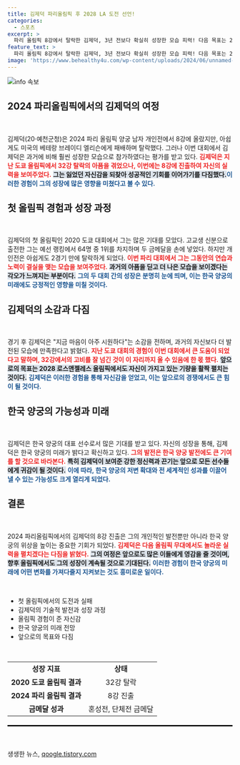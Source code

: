 ```yaml
---
title: 김제덕 파리올림픽 후 2028 LA 도전 선언!
categories:
  - 스포츠
excerpt: >
  파리 올림픽 8강에서 탈락한 김제덕, 3년 전보다 확실히 성장한 모습 피력! 다음 목표는 2028 LA 올림픽!
feature_text: >
  파리 올림픽 8강에서 탈락한 김제덕, 3년 전보다 확실히 성장한 모습 피력! 다음 목표는 2028 LA 올림픽!
image: 'https://www.behealthy4u.com/wp-content/uploads/2024/06/unnamed-file.png'
---
```


<p><img src="https://www.behealthy4u.com/wp-content/uploads/2024/06/unnamed-file.png" alt="info 속보" /></p>

<h2 data-ke-size="size26">2024 파리올림픽에서의 김제덕의 여정</h2>

<p data-ke-size="size16">&nbsp;</p>

<p>김제덕(20·예천군청)은 2024 파리 올림픽 양궁 남자 개인전에서 8강에 올랐지만, 아쉽게도 미국의 베테랑 브레이디 엘리슨에게 패배하며 탈락했다. 그러나 이번 대회에서 김제덕은 과거에 비해 훨씬 성장한 모습으로 참가하였다는 평가를 받고 있다. <b><span style="color: #ee2323;">김제덕은 지난 도쿄 올림픽에서 32강 탈락의 아픔을 겪었으나, 이번에는 8강에 진출하여 자신의 실력을 보여주었다.</span></b> <b><span style="background-color: #21538527;">그는 잃었던 자신감을 되찾아 성공적인 기회를 이어가기를 다짐했다.</span></b><b><span style="color: #1a5490;">이러한 경험이 그의 성장에 많은 영향을 미쳤다고 볼 수 있다.</span></b></p>

<h2 data-ke-size="size26">첫 올림픽 경험과 성장 과정</h2>

<p data-ke-size="size16">&nbsp;</p>

<p>김제덕의 첫 올림픽인 2020 도쿄 대회에서 그는 많은 기대를 모았다. 고교생 신분으로 출전한 그는 예선 랭킹에서 64명 중 1위를 차지하며 두 금메달을 손에 넣었다. 하지만 개인전은 아쉽게도 2경기 만에 탈락하게 되었다. <b><span style="color: #ee2323;">이번 파리 대회에서 그는 그동안의 연습과 노력이 결실을 맺는 모습을 보여주었다.</span></b> <b><span style="background-color: #21538527;">과거의 아픔을 딛고 더 나은 모습을 보이겠다는 각오가 느껴지는 부분이다.</span></b> <b><span style="color: #1a5490;">그의 두 대회 간의 성장은 분명히 눈에 띄며, 이는 한국 양궁의 미래에도 긍정적인 영향을 미칠 것이다.</span></b></p>

<h2 data-ke-size="size26">김제덕의 소감과 다짐</h2>

<p data-ke-size="size16">&nbsp;</p>

<p>경기 후 김제덕은 "지금 마음이 아주 시원하다"는 소감을 전하며, 과거의 자신보다 더 발전된 모습에 만족한다고 밝혔다. <b><span style="color: #ee2323;">지난 도쿄 대회의 경험이 이번 대회에서 큰 도움이 되었다고 말하며, 32강에서의 고비를 잘 넘긴 것이 이 자리까지 올 수 있음에 한 몫 했다.</span></b> <b><span style="background-color: #21538527;">앞으로의 목표는 2028 로스앤젤레스 올림픽에서도 자신이 가지고 있는 기량을 활짝 펼치는 것이다.</span></b> <b><span style="color: #1a5490;">김제덕은 이러한 경험을 통해 자신감을 얻었고, 이는 앞으로의 경쟁에서도 큰 힘이 될 것이다.</span></b></p>

<h2 data-ke-size="size26">한국 양궁의 가능성과 미래</h2>

<p data-ke-size="size16">&nbsp;</p>

<p>김제덕은 한국 양궁의 대표 선수로서 많은 기대를 받고 있다. 자신의 성장을 통해, 김제덕은 한국 양궁의 미래가 밝다고 확신하고 있다. <b><span style="color: #ee2323;">그의 발전은 한국 양궁 발전에도 큰 기여를 할 것으로 바라본다.</span></b> <b><span style="background-color: #21538527;">특히 김제덕이 보여준 강한 정신력과 끈기는 앞으로 모든 선수들에게 귀감이 될 것이다.</span></b> <b><span style="color: #1a5490;">이에 따라, 한국 양궁의 저변 확대와 전 세계적인 성과를 이끌어 낼 수 있는 가능성도 크게 열리게 되었다.</span></b></p>

<h2 data-ke-size="size26">결론</h2>

<p data-ke-size="size16">&nbsp;</p>

<p>2024 파리올림픽에서의 김제덕의 8강 진출은 그의 개인적인 발전뿐만 아니라 한국 양궁의 위상을 높이는 중요한 기회가 되었다. <b><span style="color: #ee2323;">김제덕은 다음 올림픽 무대에서도 놀라운 실력을 펼치겠다는 다짐을 밝혔다.</span></b> <b><span style="background-color: #21538527;">그의 여정은 앞으로도 많은 이들에게 영감을 줄 것이며, 향후 올림픽에서도 그의 성장이 계속될 것으로 기대된다.</span></b> <b><span style="color: #1a5490;">이러한 경험이 한국 양궁의 미래에 어떤 변화를 가져다줄지 지켜보는 것도 흥미로운 일이다.</span></b></p>

<p data-ke-size="size16">&nbsp;</p>

<ul>
    <li>첫 올림픽에서의 도전과 실패</li>
    <li>김제덕의 기술적 발전과 성장 과정</li>
    <li>올림픽 경험이 준 자신감</li>
    <li>한국 양궁의 미래 전망</li>
    <li>앞으로의 목표와 다짐</li>
</ul>

<p data-ke-size="size16">&nbsp;</p>

<table style="width: 100%;">
    <tr>
        <td style="text-align: center; height: 17px;"><b>성장 지표</b></td>
        <td style="text-align: center; height: 17px;"><b>상태</b></td>
    </tr>
    <tr>
        <td style="text-align: center; height: 17px;"><b>2020 도쿄 올림픽 결과</b></td>
        <td style="text-align: center; height: 17px;">32강 탈락</td>
    </tr>
    <tr>
        <td style="text-align: center; height: 17px;"><b>2024 파리 올림픽 결과</b></td>
        <td style="text-align: center; height: 17px;">8강 진출</td>
    </tr>
    <tr>
        <td style="text-align: center; height: 17px;"><b>금메달 성과</b></td>
        <td style="text-align: center; height: 17px;">혼성전, 단체전 금메달</td>
    </tr>
</table>

<hr style="border: 1px solid #000; margin: 20px 0;" />

<p data-ke-size="size16">&nbsp;</p>
생생한 뉴스, <a href="https://qoogle.tistory.com" rel="dofollow">qoogle.tistory.com</a>


